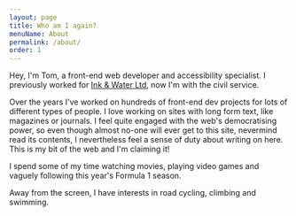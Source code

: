 ```yaml
---
layout: page
title: Who am I again?
menuName: About
permalink: /about/
order: 1
---
```

Hey, I'm Tom, a front-end web developer and accessibility specialist. I previously worked for [Ink & Water Ltd][inkandwater], now I'm with the civil service.

Over the years I've worked on hundreds of front-end dev projects for lots of different types of people. I love working on sites with long form text, like magazines or journals. I feel quite engaged with the web's democratising power, so even though almost no-one will ever get to this site, nevermind read its contents, I nevertheless feel a sense of duty about writing on here. This is my bit of the web and I'm claiming it!

I spend some of my time watching movies, playing video games and vaguely following this year's Formula 1 season.

Away from the screen, I have interests in road cycling, climbing and swimming.

[inkandwater]: https://inkandwater.co.uk/